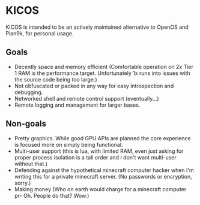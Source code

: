 # KICOS
KICOS is intended to be an actively maintained alternative to OpenOS and Plan9k, for personal usage.

## Goals
- Decently space and memory efficient (Comfortable operation on 2x Tier 1 RAM is the performance target. Unfortunately 1x runs into issues with the source code being too large.)
- Not obfuscated or packed in any way for easy introspection and debugging.
- Networked shell and remote control support (eventually...)
- Remote logging and management for larger bases.

## Non-goals
- Pretty graphics. While good GPU APIs are planned the core experience is focused more on simply being functional.
- Multi-user support (this is lua, with limited RAM, even just asking for proper process isolation is a tall order and I don't want multi-user without that.)
- Defending against the hypothetical minecraft computer hacker when I'm writing this for a private minecraft server. (No passwords or encryption, sorry.)
- Making money (Who on earth would charge for a minecraft computer pr- Oh. People do that? Wow.)